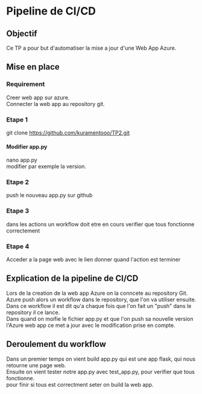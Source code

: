 #  Pipeline de CI/CD

## Objectif

Ce TP a pour but d'automatiser la mise a jour d'une Web App Azure.

## Mise en place

### Requirement

Creer web app sur azure.\
Connecter la web app au repository git.

### Etape 1

git clone https://github.com/kuramentooo/TP2.git

#### Modifier app.py

nano app.py\
modifier par exemple la version.

### Etape 2

push le nouveau app.py sur github

### Etape 3

dans les actions un workflow doit etre en cours verifier que tous fonctionne correctement

### Etape 4

Acceder a la page web avec le lien donner quand l'action est terminer

## Explication de la pipeline de CI/CD

Lors de la creation de la web app Azure on la conncete au repository Git.\
Azure push alors un workflow dans le repository, que l'on va utiliser ensuite.\
Dans ce workflow il est dit qu'a chaque fois que l'on fait un "push" dans le repository il ce lance.\
Dans quand on moifie le fichier app.py et que l'on push sa nouvelle version l'Azure web app ce met a jour avec le modification prise en compte.

## Deroulement du workflow

Dans un premier temps on vient build app.py qui est une app flask, qui nous retourne une page web.\
Ensuite on vient tester notre app.py avec test_app.py, pour verifier que tous fonctionne.\
pour finir si tous est correctment seter on build la web app.
